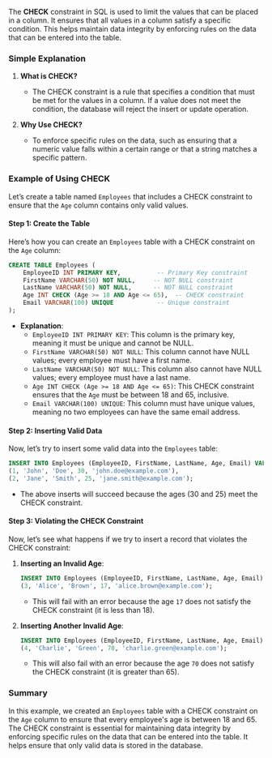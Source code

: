 The **CHECK** constraint in SQL is used to limit the values that can be placed in a column. It ensures that all values in a column satisfy a specific condition. This helps maintain data integrity by enforcing rules on the data that can be entered into the table.

### Simple Explanation

1. **What is CHECK?**
   - The CHECK constraint is a rule that specifies a condition that must be met for the values in a column. If a value does not meet the condition, the database will reject the insert or update operation.

2. **Why Use CHECK?**
   - To enforce specific rules on the data, such as ensuring that a numeric value falls within a certain range or that a string matches a specific pattern.

### Example of Using CHECK

Let’s create a table named `Employees` that includes a CHECK constraint to ensure that the `Age` column contains only valid values.

#### Step 1: Create the Table

Here’s how you can create an `Employees` table with a CHECK constraint on the `Age` column:

```sql
CREATE TABLE Employees (
    EmployeeID INT PRIMARY KEY,          -- Primary Key constraint
    FirstName VARCHAR(50) NOT NULL,     -- NOT NULL constraint
    LastName VARCHAR(50) NOT NULL,      -- NOT NULL constraint
    Age INT CHECK (Age >= 18 AND Age <= 65),  -- CHECK constraint
    Email VARCHAR(100) UNIQUE            -- Unique constraint
);
```

- **Explanation**:
  - `EmployeeID INT PRIMARY KEY`: This column is the primary key, meaning it must be unique and cannot be NULL.
  - `FirstName VARCHAR(50) NOT NULL`: This column cannot have NULL values; every employee must have a first name.
  - `LastName VARCHAR(50) NOT NULL`: This column also cannot have NULL values; every employee must have a last name.
  - `Age INT CHECK (Age >= 18 AND Age <= 65)`: This CHECK constraint ensures that the `Age` must be between 18 and 65, inclusive.
  - `Email VARCHAR(100) UNIQUE`: This column must have unique values, meaning no two employees can have the same email address.

#### Step 2: Inserting Valid Data

Now, let’s try to insert some valid data into the `Employees` table:

```sql
INSERT INTO Employees (EmployeeID, FirstName, LastName, Age, Email) VALUES
(1, 'John', 'Doe', 30, 'john.doe@example.com'),
(2, 'Jane', 'Smith', 25, 'jane.smith@example.com');
```

- The above inserts will succeed because the ages (30 and 25) meet the CHECK constraint.

#### Step 3: Violating the CHECK Constraint

Now, let’s see what happens if we try to insert a record that violates the CHECK constraint:

1. **Inserting an Invalid Age**:
   ```sql
   INSERT INTO Employees (EmployeeID, FirstName, LastName, Age, Email) VALUES
   (3, 'Alice', 'Brown', 17, 'alice.brown@example.com');
   ```
   - This will fail with an error because the age `17` does not satisfy the CHECK constraint (it is less than 18).

2. **Inserting Another Invalid Age**:
   ```sql
   INSERT INTO Employees (EmployeeID, FirstName, LastName, Age, Email) VALUES
   (4, 'Charlie', 'Green', 70, 'charlie.green@example.com');
   ```
   - This will also fail with an error because the age `70` does not satisfy the CHECK constraint (it is greater than 65).

### Summary

In this example, we created an `Employees` table with a CHECK constraint on the `Age` column to ensure that every employee's age is between 18 and 65. The CHECK constraint is essential for maintaining data integrity by enforcing specific rules on the data that can be entered into the table. It helps ensure that only valid data is stored in the database.